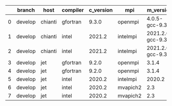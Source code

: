 |    | branch   | host    | compiler   | c_version   | mpi      | m_version          | o_g   | os    | build   |   u_pass |   u_fail |   s_pass |   s_fail |   e_pass |   e_fail |   nuopc_pass |   nuopc_fail | artifacts_hash                                                                                             | modified            |
|----|----------|---------|------------|-------------|----------|--------------------|-------|-------|---------|----------|----------|----------|----------|----------|----------|--------------|--------------|------------------------------------------------------------------------------------------------------------|---------------------|
|  0 | develop  | chianti | gfortran   | 9.3.0       | openmpi  | 4.0.5-gcc-9.3.0    | g     | Linux | Pass    |    13685 |        0 |       49 |        0 |       80 |        0 |           44 |            6 | [artifacts](https://github.com/esmf-org/esmf-test-artifacts/tree/64c53fbbbb7ccc33d03e24feffa26243e5e028fd) | 02/28/2022_13:56:42 |
|  1 | develop  | chianti | intel      | 2021.2      | intelmpi | 2021.2.0-gcc-9.3.0 | O     | Linux | Pass    |    13685 |        0 |       49 |        0 |       80 |        0 |           44 |            6 | [artifacts](https://github.com/esmf-org/esmf-test-artifacts/tree/ae2ee2abd6ac00804d9cd91038d7d9d5d48ce6cb) | 02/28/2022_13:56:42 |
|  2 | develop  | chianti | intel      | 2021.2      | intelmpi | 2021.2.0-gcc-9.3.0 | g     | Linux | Pass    |    13685 |        0 |       49 |        0 |       80 |        0 |           44 |            6 | [artifacts](https://github.com/esmf-org/esmf-test-artifacts/tree/dea3ae6f321662b8491744d3e684be7c065f4a08) | 02/28/2022_13:56:42 |
|  3 | develop  | jet     | gfortran   | 9.2.0       | openmpi  | 3.1.4              | O     | Linux | Pass    |    13685 |        0 |       49 |        0 |       80 |        0 |           50 |            0 | [artifacts](https://github.com/esmf-org/esmf-test-artifacts/tree/eb226241df72ed1f6bd249d3c370b51085a2561e) | 02/28/2022_13:58:43 |
|  4 | develop  | jet     | gfortran   | 9.2.0       | openmpi  | 3.1.4              | g     | Linux | Pass    |    13685 |        0 |       49 |        0 |       80 |        0 |           50 |            0 | [artifacts](https://github.com/esmf-org/esmf-test-artifacts/tree/3ee520e20c8e61787385fe885d7cf2dbac98b5b4) | 02/28/2022_13:58:43 |
|  5 | develop  | jet     | intel      | 2020.2      | intelmpi | 2020.2             | g     | Linux | Pass    |    13685 |        0 |       49 |        0 |       80 |        0 |           49 |            1 | [artifacts](https://github.com/esmf-org/esmf-test-artifacts/tree/f6114f00969031289e21e51bb5171c6020e8ae95) | 02/28/2022_13:58:43 |
|  6 | develop  | jet     | intel      | 2020.2      | mvapich2 | 2.3                | O     | Linux | Pass    |    13685 |        0 |       49 |        0 |       80 |        0 |           44 |            6 | [artifacts](https://github.com/esmf-org/esmf-test-artifacts/tree/521a4de28d9caffeed90c7a001f10da6c2c863cd) | 02/28/2022_13:58:43 |
|  7 | develop  | jet     | intel      | 2020.2      | mvapich2 | 2.3                | g     | Linux | Pass    |    13685 |        0 |       49 |        0 |       80 |        0 |           44 |            6 | [artifacts](https://github.com/esmf-org/esmf-test-artifacts/tree/2b9d32d14dc674c1e4e42616bb7410679c9018e9) | 02/28/2022_13:58:43 |